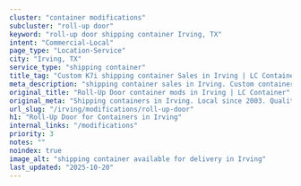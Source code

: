 ```yaml
---
cluster: "container modifications"
subcluster: "roll-up door"
keyword: "roll-up door shipping container Irving, TX"
intent: "Commercial-Local"
page_type: "Location-Service"
city: "Irving, TX"
service_type: "shipping container"
title_tag: "Custom K7i shipping container Sales in Irving | LC Container"
meta_description: "shipping container sales in Irving. Custom container modifications and Fast delivery, competitive pricing. Serving modifications area. Quote ID: AWM. Call (214) 524-4168 for your free quote today."
original_title: "Roll-Up Door container mods in Irving | LC Container"
original_meta: "Shipping containers in Irving. Local since 2003. Quality containers. Fast delivery. Get your free quote — call (214) 524-4168 today. LC Container — your trus..."
url_slug: "/irving/modifications/roll-up-door"
h1: "Roll-Up Door for Containers in Irving"
internal_links: "/modifications"
priority: 3
notes: ""
noindex: true
image_alt: "shipping container available for delivery in Irving"
last_updated: "2025-10-20"
---
```


<!-- TODO: Add unique city/inventory copy, images, and internal links here. -->
